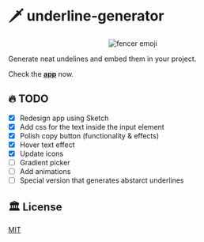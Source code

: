 # 🗡️ underline-generator

<p align='center'>
  <img src="https://emojipedia-us.s3.dualstack.us-west-1.amazonaws.com/thumbs/240/apple/198/fencer_1f93a.png" alt="fencer emoji"/>
</p>
Generate neat undelines and embed them in your project.

Check the **[app](https://underline-generator.netlify.com/)** now.

## 🔥 TODO

- [x] Redesign app using Sketch
- [x] Add css for the text inside the input element
- [x] Polish copy button (functionality & effects)
- [x] Hover text effect
- [x] Update icons
- [ ] Gradient picker
- [ ] Add animations
- [ ] Special version that generates abstarct underlines

## 🏛️ License

[MIT](https://opensource.org/licenses/MIT)
